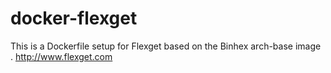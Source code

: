 docker-flexget
==================

This is a Dockerfile setup for Flexget based on the Binhex arch-base image .  http://www.flexget.com


